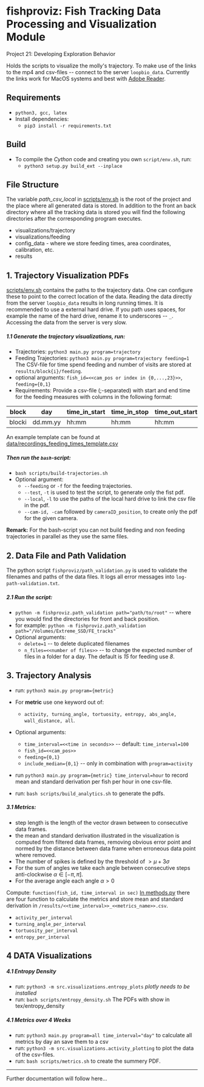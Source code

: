 # fishproviz: Fish Tracking Data Processing and Visualization Module

Project 21: Developing Exploration Behavior

Holds the scripts to visualize the molly's trajectory. To make
use of the links to the mp4 and csv-files -- connect to the server
`loopbio_data`. Currently the links work for MacOS systems and best with
[Adobe Reader](https://get.adobe.com/de/reader/).

## Requirements

-   `python3, gcc, latex`
-   Install dependencies:
    -   `pip3 install -r requirements.txt`

## Build

-   To compile the *Cython* code and creating you own `script/env.sh`,
    run:
    -   `python3 setup.py build_ext --inplace`

## File Structure
The variable *path_csv_local* in [scripts/env.sh](scripts/env.sh) is the root of the project and the place where all generated data is stored. 
In addition to the front an back directory where all the tracking data is stored you will find the following directories after the corresponding program executes.
- visualizations/trajectory
- visualizations/feeding
- config_data - where we store feeding times, area coordinates, calibration, etc.
- results 

## 1. Trajectory Visualization PDFs

[scripts/env.sh](scripts/env.sh) contains the paths to the trajectory
data. One can configure these to point to the correct location of the
data. Reading the data directly from the server `loopbio_data` results
in long running times. It is recommended to use a external hard drive.
If you path uses spaces, for example the name of the hard drive, rename
it to underscores -- `_`.\
Accessing the data from the server is very slow.

##### 1.1 Generate the trajectory visualizations, *run*:

-   Trajectories: `python3 main.py program=trajectory`
-   Feeding Trajectories: `python3 main.py program=trajectory feeding=1`
        The CSV-file for time spend feeding and number of visits are stored at `results/block{i}/feeding`.
-   optional arguments: `fish_id=<<cam_pos or index in {0,...,23}>>`,
    `feeding={0,1}`
-   Requirements: Provide a csv-file (;-separated) with start and end time for the feeding measures with columns in the following format: 

| block | day | time_in_start | time_in_stop | time_out_start | time_out_stop |
|-------|-----|---------------|--------------|----------------|---------------|
| blocki| dd.mm.yy| hh:mm | hh:mm | hh:mm | hh:mm |

An example template can be found at [data/recordings_feeding_times_template.csv](data/recordings_feeding_times_template.csv)

##### Then run the `bash`-script:

-   `bash scripts/build-trajectories.sh`
-   Optional argument:
    -   `--feeding` or `-f` for the feeding trajectories.
    -   `--test`, `-t` is used to test the script, to generate only the
        fist pdf.
    -   `--local`, `-l` to use the paths of the local hard drive to link
        the csv file in the pdf.
    -   `--cam-id, -cam` followed by `cameraID_position`, to create only
        the pdf for the given camera.

**Remark:** For the bash-script you can not build feeding and non
feeding trajectories in parallel as they use the same files.

## 2. Data File and Path Validation

The python script `fishproviz/path_validation.py` is used to validate the filenames
and paths of the data files. It logs all error messages into
`log-path-validation.txt`.

##### 2.1 Run the script:

-   `python -m fishproviz.path_validation path="path/to/root"` -- where you would
    find the directories for front and back position.
-   for example:
    `python -m fishproviz.path_validation path="/Volumes/Extreme_SSD/FE_tracks"`
-   Optional arguments:
    -   `delete=1` -- to delete duplicated filenames
    -   `n_files=<<number of files>>` -- to change the expected number
        of files in a folder for a day. The default is *15* for feeding
        use *8*.

## 3. Trajectory Analysis

-   run: `python3 main.py program={metric}`

-   For **metric** use one keyword out of:

    -   `activity, turning_angle, tortuosity, entropy, abs_angle, wall_distance, all`.

-   Optional arguments:

    -   `time_interval=<<time in seconds>>` -- default:
        `time_interval=100`
    -   `fish_id=<<cam_pos>>`
    -   `feeding={0,1}`
    -   `include_median={0,1}` -- only in combination with
        `program=activity`

-   run `python3 main.py program={metric} time_interval=hour` to record
    mean and standard derivation per fish per hour in one csv-file.

-   run: `bash scripts/build_analytics.sh` to generate the pdfs.

##### 3.1 Metrics:

-   step length is the length of the vector drawn between to consecutive
    data frames.
-   the mean and standard derivation illustrated in the visualization is
    computed from filtered data frames, removing obvious error point and
    normed by the distance between data frame when erroneous data point
    where removed.
-   The number of spikes is defined by the threshold of
    $` > \mu + 3 \sigma`$
-   For the sum of angles we take each angle between consecutive steps
    anti-clockwise $`\alpha \in [-\pi, \pi]`$.
-   For the average angle each angle $`\alpha > 0`$

Compute: `function(fish_id, time_interval in sec)` [In
methods.py](src/metrics.py) there are four function to calculate the
metrics and store mean and standard derivation in
`/results/<<time_interval>>_<<metrics_name>>.csv`.

-   `activity_per_interval`
-   `turning_angle_per_interval`
-   `tortuosity_per_interval`
-   `entropy_per_interval`

## 4 DATA Visualizations

##### 4.1 Entropy Density

-   run: `python3 -m src.visualizations.entropy_plots` *plotly needs to
    be installed*
-   run: `bach scripts/entropy_density.sh` The PDFs with show in
    tex/entropy_density

##### 4.1 Metrics over 4 Weeks

-   run: `python3 main.py program=all time_interval="day"` to calculate
    all metrics by day an save them to a csv
-   run: `python3 -m src.visualizations.activity_plotting` to plot the data of the
    csv-files.
-   run: `bash scripts/metrics.sh` to create the summery PDF.

------------------------------------------------------------------------

Further documentation will follow here...
